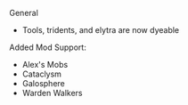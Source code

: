 General 
* Tools, tridents, and elytra are now dyeable

Added Mod Support:
* Alex's Mobs
* Cataclysm
* Galosphere
* Warden Walkers